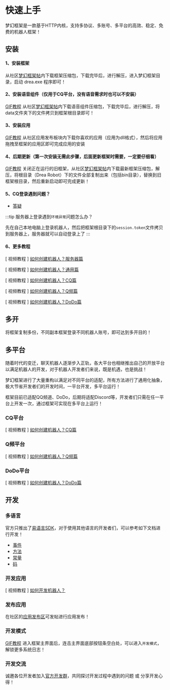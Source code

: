 # 快速上手

梦幻框架是一款基于HTTP内核，支持多协议、多账号、多平台的高效、稳定、免费的机器人框架！

## 安装

#### 1、安装框架

从社区[梦幻框架帖](https://open.drea.cc/51)内下载框架压缩包，下载完毕后，进行解压，进入梦幻框架目录，启动 drea.exe 程序即可！

#### 2、安装语音组件（仅用于CQ平台，没有语音需求时也可以不安装）

[GIF教程](https://res.drea.cc/img/drea/framework/ui/演示/安装语音组件.gif) 从社区[梦幻框架帖](https://open.drea.cc/51)内下载语音组件压缩包，下载完毕后，进行解压，将data文件夹下的文件拷贝到框架根目录即可！

#### 3、安装应用

[GIF教程](https://res.drea.cc/img/drea/framework/ui/演示/安装应用.gif?v=2) 从社区应用发布板块内下载你喜欢的应用（应用为dll格式），然后将应用拖拽至框架的应用区即可完成应用的安装

#### 4、后期更新（第一次安装无需此步骤，后面更新框架时需要，一定要仔细看）

[GIF教程](https://res.drea.cc/img/drea/framework/ui/演示/升级框架.gif) 关闭正在运行的旧框架，从社区[梦幻框架帖](https://open.drea.cc/51)内下载最新框架压缩包，解压，将根目录（Drea Robot）下的文件全部复制出来（包括bin目录），替换到旧框架根目录，然后重新启动即可完成更新！

#### 5、CQ登录遇到问题？

- [答疑](./course.html#cq篇)

:::tip
服务器上登录遇到`环境异常`问题怎么办？

先在自己本地电脑上登录机器人，然后把框架根目录下的`session.token`文件拷贝到服务器上，服务器就可以自动登录上了
:::

#### 6、更多教程

[ 视频教程 ] [如何创建机器人？服务器篇](./course.md#服务器篇)

[ 视频教程 ] [如何创建机器人？通用篇](./course.md#通用篇)

[ 视频教程 ] [如何创建机器人？CQ篇](./course.md#cq篇)

[ 视频教程 ] [如何创建机器人？Q频篇](./course.md#q频篇)

[ 视频教程 ] [如何创建机器人？DoDo篇](./course.md#dodo篇)

## 多开

将框架复制多份，不同副本框架登录不同机器人账号，即可达到多开目的！

## 多平台

随着时代的变迁，聊天机器人逐渐步入正轨，各大平台也相继推出自己的开放平台以满足机器人的开发，对于机器人开发者们来说，既是机遇，也是挑战！ 

梦幻框架进行了大量重构以满足对不同平台的适配，所有方法进行了通用化抽象，极大节省开发者们的开发时间，一平台开发，多平台运行！ 

框架目前已适配QQ频道、DoDo，后期将适配Discord等，开发者们只需在任一平台上开发一次，通过框架可实现在多平台上运行！

### CQ平台

[ 视频教程 ] [如何创建机器人？CQ篇](./course.md#cq篇)

### Q频平台

[ 视频教程 ] [如何创建机器人？Q频篇](./course.md#q频篇)

### DoDo平台

[ 视频教程 ] [如何创建机器人？DoDo篇](./course.md#dodo篇)

<!--

### WeChat平台

- 待适配，敬请期待！

-->

## 开发

### 多语言

官方只推出了[易语言SDK](https://open.drea.cc/56)，对于使用其他语言的开发者们，可以参考如下文档进行开发！

- [事件](./event.md)
- [方法](./method.md)
- [常量](./const.md)
- [码](./code.md)

### 开发应用

[ 视频教程 ] [如何开发机器人？](./course.md#开发机器人)

### 发布应用

在社区的[应用发布区](https://open.drea.cc/53)可发帖进行应用发布！

### 开发模式

[GIF教程](https://res.drea.cc/img/drea/framework/ui/演示/开发模式.gif) 进入框架主界面后，连击主界面底部按钮条空白处，可以进入`开发模式`，解锁更多系统日志！

### 开发交流

诚邀各位开发者加入[官方开发群](https://open.drea.cc/16)，共同探讨开发过程中遇到的问题 或 分享开发心得！